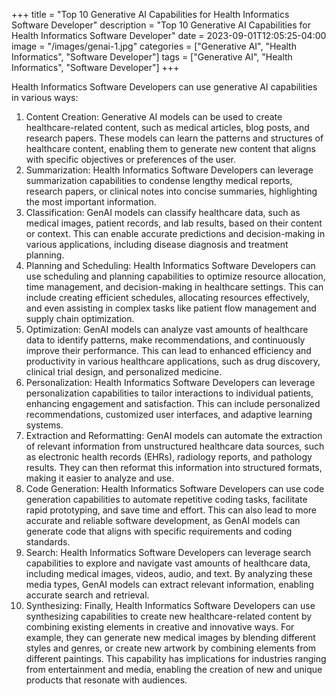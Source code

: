 +++
title = "Top 10 Generative AI Capabilities for Health Informatics Software Developer"
description = "Top 10 Generative AI Capabilities for Health Informatics Software Developer"
date = 2023-09-01T12:05:25-04:00
image = "/images/genai-1.jpg"
categories = ["Generative AI", "Health Informatics", "Software Developer"]
tags = ["Generative AI", "Health Informatics", "Software Developer"]
+++

Health Informatics Software Developers can use generative AI capabilities in various ways:

1. Content Creation: Generative AI models can be used to create healthcare-related content, such as medical articles, blog posts, and research papers. These models can learn the patterns and structures of healthcare content, enabling them to generate new content that aligns with specific objectives or preferences of the user.
2. Summarization: Health Informatics Software Developers can leverage summarization capabilities to condense lengthy medical reports, research papers, or clinical notes into concise summaries, highlighting the most important information.
3. Classification: GenAI models can classify healthcare data, such as medical images, patient records, and lab results, based on their content or context. This can enable accurate predictions and decision-making in various applications, including disease diagnosis and treatment planning.
4. Planning and Scheduling: Health Informatics Software Developers can use scheduling and planning capabilities to optimize resource allocation, time management, and decision-making in healthcare settings. This can include creating efficient schedules, allocating resources effectively, and even assisting in complex tasks like patient flow management and supply chain optimization.
5. Optimization: GenAI models can analyze vast amounts of healthcare data to identify patterns, make recommendations, and continuously improve their performance. This can lead to enhanced efficiency and productivity in various healthcare applications, such as drug discovery, clinical trial design, and personalized medicine.
6. Personalization: Health Informatics Software Developers can leverage personalization capabilities to tailor interactions to individual patients, enhancing engagement and satisfaction. This can include personalized recommendations, customized user interfaces, and adaptive learning systems.
7. Extraction and Reformatting: GenAI models can automate the extraction of relevant information from unstructured healthcare data sources, such as electronic health records (EHRs), radiology reports, and pathology results. They can then reformat this information into structured formats, making it easier to analyze and use.
8. Code Generation: Health Informatics Software Developers can use code generation capabilities to automate repetitive coding tasks, facilitate rapid prototyping, and save time and effort. This can also lead to more accurate and reliable software development, as GenAI models can generate code that aligns with specific requirements and coding standards.
9. Search: Health Informatics Software Developers can leverage search capabilities to explore and navigate vast amounts of healthcare data, including medical images, videos, audio, and text. By analyzing these media types, GenAI models can extract relevant information, enabling accurate search and retrieval.
10. Synthesizing: Finally, Health Informatics Software Developers can use synthesizing capabilities to create new healthcare-related content by combining existing elements in creative and innovative ways. For example, they can generate new medical images by blending different styles and genres, or create new artwork by combining elements from different paintings. This capability has implications for industries ranging from entertainment and media, enabling the creation of new and unique products that resonate with audiences.